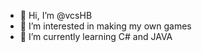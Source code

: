 - 👋 Hi, I’m @vcsHB
- 👀 I’m interested in making my own games
- 🌱 I’m currently learning C# and JAVA

<!---
vcsHB/vcsHB is a ✨ special ✨ repository because its `README.md` (this file) appears on your GitHub profile.
You can click the Preview link to take a look at your changes.
--->
